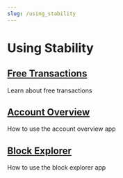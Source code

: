```yaml
---
slug: /using_stability
---
```


# Using Stability
<div class="docs-card-container">

<div class="row row-cols-1 row-cols-md-3a g-4">
  <div class="col">
    <div class="card card-body h-100 d-flex flex-column" >
    <a href="/users/using_stability/free_transactions" class="card-title card-link stretched-link"> <h2>Free Transactions</h2></a>
    <p class="card-text">Learn about free transactions</p>
</div>
  </div>

  <div class="col">
    <div class="card card-body h-100 d-flex flex-column">
    <a href="/users/using_stability/portal" class="card-title card-link stretched-link"> <h2>Account Overview</h2></a>
    <p class="card-text">How to use the account overview app</p>
</div>
</div>

  <div class="col">
    <div class="card card-body h-100 d-flex flex-column">
    <a href="/users/using_stability/block_explorer" class="card-title card-link stretched-link"> <h2>Block Explorer</h2></a>
    <p class="card-text">How to use the block explorer app</p>
</div>
</div>

</div>
</div>